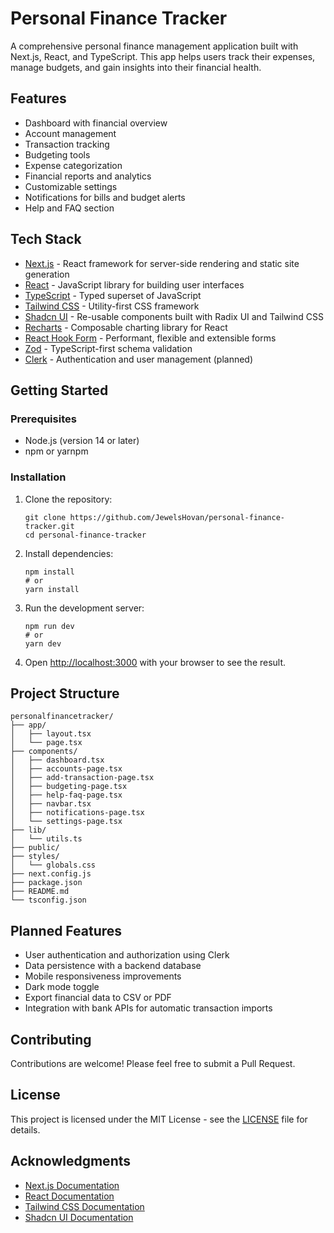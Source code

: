# Personal Finance Tracker

A comprehensive personal finance management application built with Next.js, React, and TypeScript. This app helps users track their expenses, manage budgets, and gain insights into their financial health.

## Features

- Dashboard with financial overview
- Account management
- Transaction tracking
- Budgeting tools
- Expense categorization
- Financial reports and analytics
- Customizable settings
- Notifications for bills and budget alerts
- Help and FAQ section

## Tech Stack

- [Next.js](https://nextjs.org/) - React framework for server-side rendering and static site generation
- [React](https://reactjs.org/) - JavaScript library for building user interfaces
- [TypeScript](https://www.typescriptlang.org/) - Typed superset of JavaScript
- [Tailwind CSS](https://tailwindcss.com/) - Utility-first CSS framework
- [Shadcn UI](https://ui.shadcn.com/) - Re-usable components built with Radix UI and Tailwind CSS
- [Recharts](https://recharts.org/) - Composable charting library for React
- [React Hook Form](https://react-hook-form.com/) - Performant, flexible and extensible forms
- [Zod](https://github.com/colinhacks/zod) - TypeScript-first schema validation
- [Clerk](https://clerk.dev/) - Authentication and user management (planned)

## Getting Started

### Prerequisites

- Node.js (version 14 or later)
- npm or yarnpm 

### Installation

1. Clone the repository:
   ```
   git clone https://github.com/JewelsHovan/personal-finance-tracker.git
   cd personal-finance-tracker
   ```

2. Install dependencies:
   ```
   npm install
   # or
   yarn install
   ```

3. Run the development server:
   ```
   npm run dev
   # or
   yarn dev
   ```

4. Open [http://localhost:3000](http://localhost:3000) with your browser to see the result.

## Project Structure

```
personalfinancetracker/
├── app/
│   ├── layout.tsx
│   └── page.tsx
├── components/
│   ├── dashboard.tsx
│   ├── accounts-page.tsx
│   ├── add-transaction-page.tsx
│   ├── budgeting-page.tsx
│   ├── help-faq-page.tsx
│   ├── navbar.tsx
│   ├── notifications-page.tsx
│   └── settings-page.tsx
├── lib/
│   └── utils.ts
├── public/
├── styles/
│   └── globals.css
├── next.config.js
├── package.json
├── README.md
└── tsconfig.json
```

## Planned Features

- User authentication and authorization using Clerk
- Data persistence with a backend database
- Mobile responsiveness improvements
- Dark mode toggle
- Export financial data to CSV or PDF
- Integration with bank APIs for automatic transaction imports

## Contributing

Contributions are welcome! Please feel free to submit a Pull Request.

## License

This project is licensed under the MIT License - see the [LICENSE](LICENSE) file for details.

## Acknowledgments

- [Next.js Documentation](https://nextjs.org/docs)
- [React Documentation](https://reactjs.org/docs)
- [Tailwind CSS Documentation](https://tailwindcss.com/docs)
- [Shadcn UI Documentation](https://ui.shadcn.com/)
